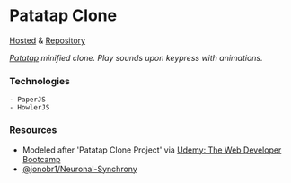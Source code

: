 # Patatap Clone

[Hosted]() & [Repository](https://github.com/cwithac/patatap-clone)

_[Patatap](http://patatap.com/) minified clone.  Play sounds upon keypress with animations._

### Technologies
```
- PaperJS
- HowlerJS
```

### Resources

- Modeled after 'Patatap Clone Project' via [Udemy: The Web Developer Bootcamp](https://www.udemy.com/the-web-developer-bootcamp)
- [@jonobr1/Neuronal-Synchrony](https://github.com/jonobr1/Neuronal-Synchrony)
